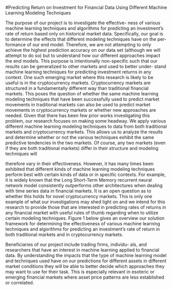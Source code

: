 #Predicting Return on Investment for Financial Data Using Different Machine Learning Modeling Techniques

The purpose of our project is to investigate the effective- ness of various machine learning techniques and algorithms for predicting an investment’s rate of return based only on historical market data. Specifically, our goal is to determine the effects that different modeling techniques have on the per- formance of our end model. Therefore, we are not attempting to only achieve the highest prediction accuracy on our data set (although we will attempt to do so) but to understand how our different approaches impact the end models. This purpose is intentionally non-specific such that our results can be generalized to other markets and used to better under- stand machine learning techniques for predicting investment returns in any context. One such emerging market where this research is likely to be useful is in the cryptocurrency markets. Cryptocurrency markets are structured in a fundamentally different way than traditional financial markets. This poses the question of whether the same machine learning modeling techniques that have been successfully used to predict market movements in traditional markets can also be used to predict market movements in cryptocurrency markets or whether new approaches are needed. Given that there has been few prior works investigating this problem, our research focuses on making some headway. We apply various different machine learning modeling techniques to data from both traditional markets and cryptocurrency markets. This allows us to analyze the results and determine whether or not the various techniques exhibit the same predictive tendencies in the two markets. Of course, any two markets (even if they are both traditional markets) differ in their structure and modeling techniques will

therefore vary in their effectiveness. However, it has many times been exhibited that different kinds of machine learning modeling techniques perform best with certain kinds of data or in specific contexts. For example, it is widely known that the Long Short-Term Memory recurrent neural network model consistently outperforms other architectures when dealing with time series data in financial markets. It is an open question as to whether this holds for novel cryptocurrency markets. This is only one example of what our investigations may shed light on and we intend for this research to provide those that are interested in predicting rates of returns in any financial market with useful rules of thumb regarding when to utilize certain modeling techniques. Figure 1 below gives an overview our solution framework for determining the effectiveness of various machine learning techniques and algorithms for predicting an investment’s rate of return in both traditional markets and in cryptocurrency markets.

Beneficiaries of our project include trading firms, individu- als, and researchers that have an interest in machine learning applied to financial data. By understanding the impacts that the type of machine learning model and techniques used have on our predictions for different assets in different market conditions they will be able to better decide which approaches they may want to use for their task. This is especially relevant in esoteric or emerging financial markets where asset price patterns are less established or correlated.

